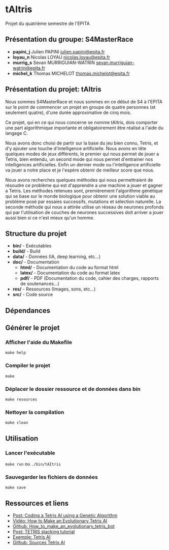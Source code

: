 # tAItris
Projet du quatrième semestre de l'EPITA

## Présentation du groupe: S4MasterRace
* **papini_j** Julien PAPINI <julien.papini@epita.fr>
* **loyau_n** Nicolas LOYAU <nicolas.loyau@epita.fr>
* **murrig_s** Sevan MURRIGUIAN-WATRIN <sevan.murriguian-watrin@epita.fr>
* **michel_k** Thomas MICHELOT <thomas.michelot@epita.fr>

## Présentation du projet: tAItris
Nous sommes S4MasterRace et nous sommes en ce début de S4 à l'EPITA sur le point de commencer un projet en groupe de quatre personnes (et seulement quatre), d'une durée approximative de cinq mois.

Ce projet, qui en ce qui nous concerne se nomme tAItris, dois comporter une part algorithmique importante et obligatoirement être réalisé a l'aide du langage C.

Nous avons donc choisi de partir sur la base du jeu bien connu, Tetris, et d'y ajouter une touche d'intelligence artificielle. Nous avons en tête quelques modes de jeux différents, le premier qui nous permet de jouer a Tetris, bien entendu, un second mode qui nous permet d'entrainer nos intelligences artificielles. Enfin un dernier mode ou l'intelligence artificielle va jouer a notre place et je l'espère obtenir de meilleur score que nous.

Nous avons recherches quelques méthodes qui nous permettraient de résoudre ce problème qui est d'apprendre a une machine a jouer et gagner a Tetris.
Les méthodes retenues sont, premièrement l'algorithme génétique qui se base sur le monde biologique pour obtenir une solution viable au problème posé par essaies successifs, mutations et sélection naturelle.
La seconde méthode qui nous a attirée utilise un réseau de neurones profonds qui par l'utilisation de couches de neurones successives doit arriver a jouer aussi bien si ce n'est mieux qu'un homme.

## Structure du projet
* **bin/** - Exécutables
* **build/** - Build
* **data/** - Données (IA, deep learning, etc...)
* **doc/** - Documentation
	* **html/** - Documentation du code au format html
	* **latex/** - Documentation du code au format latex
	* **pdf/** - PDF (Documentation du code, cahier des charges, rapports de soutenances...)
* **res/** - Ressources (Images, sons, etc...)
* **src/** - Code source

## Dépendances

## Générer le projet
### Afficher l'aide du Makefile
`make help`

### Compiler le projet
`make`

### Déplacer le dossier ressource et de données dans bin
`make resources`

### Nettoyer la compilation
`make clean`

## Utilisation
### Lancer l'exécutable
`make run`
ou
`./bin/tAItris`

### Sauvegarder les fichiers de données
`make save`

## Ressources et liens
* [Post: Coding a Tetris AI using a Genetic Algorithm](https://luckytoilet.wordpress.com/2011/05/27/coding-a-tetris-ai-using-a-genetic-algorithm/)
* [Vidéo: How to Make an Evolutionary Tetris AI](https://www.youtube.com/watch?v=xLHCMMGuN0Q)
* [Github: How_to_make_an_evolutionary_tetris_bot](https://github.com/llSourcell/How_to_make_an_evolutionary_tetris_bot)
* [Post: TETRIS stacking tutorial](https://www.ryanheise.com/tetris/tetris_stacking.html)
* [Exemple: Tetris AI](https://leeyiyuan.github.io/tetrisai/)
* [Github: Sources Tetris AI](https://github.com/LeeYiyuan/tetrisai)